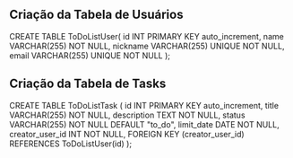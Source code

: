 ## Criação da Tabela de Usuários

CREATE TABLE ToDoListUser(
	id INT PRIMARY KEY auto_increment,
    name VARCHAR(255) NOT NULL,
    nickname VARCHAR(255) UNIQUE NOT NULL,
    email VARCHAR(255) UNIQUE NOT NULL
);

## Criação da Tabela de Tasks

CREATE TABLE ToDoListTask (
	id INT PRIMARY KEY auto_increment, 
    title VARCHAR(255) NOT NULL, 
    description TEXT NOT NULL, 
    status VARCHAR(255) NOT NULL DEFAULT "to_do",
    limit_date DATE NOT NULL,
    creator_user_id INT NOT NULL,
    FOREIGN KEY (creator_user_id) REFERENCES ToDoListUser(id)
);